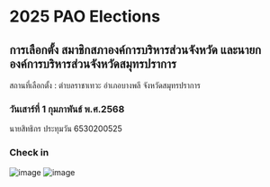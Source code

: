# 2025 PAO Elections

## การเลือกตั้ง สมาชิกสภาองค์การบริหารส่วนจังหวัด และนายกองค์การบริหารส่วนจังหวัดสมุทรปราการ
สถานที่เลือกตั้ง : ตำบลราชาเทวะ อำเภอบางพลี จังหวัดสมุทรปราการ
### วันเสาร์ที่ 1 กุมภาพันธ์ พ.ศ.2568

นายสิทธิกร ประทุมวัน 6530200525

### Check in
![image](file/S__7176203.jpg)
![image](file/S__7176206.jpg)
